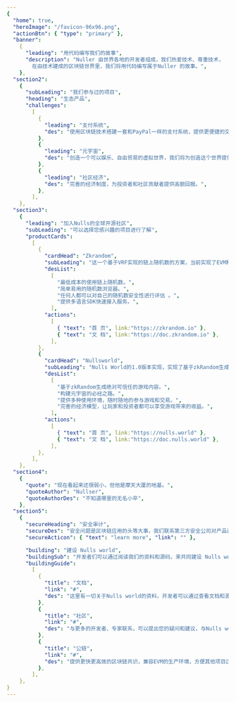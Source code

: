 ```yaml
---
{
  "home": true,
  "heroImage": "/favicon-96x96.png",
  "actionBtn": { "type": "primary" },
  "banner":
    {
      "leading": "用代码编写我们的故事",
      "description": "Nuller 由世界各地的开发者组成，我们热爱技术、尊重技术，
        在由技术建成的区块链世界里，我们将用代码编写属于Nuller 的故事。",
    },
  "section2":
    {
      "subLeading": "我们参与过的项目",
      "heading": "生态产品",
      "challenges":
        [
          {
            "leading": "支付系统",
            "des": "使用区块链技术搭建一套和PayPal一样的支付系统，提供更便捷的交易服务。",
          },
          {
            "leading": "元宇宙",
            "des": "创造一个可以娱乐、自由贸易的虚拟世界，我们将为创造这个世界提供足够的基础设施。",
          },
          {
            "leading": "社区经济",
            "des": "完善的经济制度，为投资者和社区贡献者提供高额回报。",
          },
        ],
    },
  "section3":
    {
      "leading": "加入Nulls的全球开源社区",
      "subLeading": "可以选择您感兴趣的项目进行了解",
      "productCards":
        [
          {
            "cardHead": "Zkrandom",
            "subLeading": "这一个基于VRF实现的链上随机数的方案，当前实现了EVM和ink!版本，已完成了Heco/BSC/MVX的主网部署。",
            "desList":
              [
                "最低成本的使用链上随机数。",
                "简单易用的随机数浏览器。",
                "任何人都可以对自己的随机数安全性进行评估 。",
                "提供多语言SDK快速接入服务。",
              ],
            "actions":
              [
                { "text": "首 页", link:"https://zkrandom.io" },
                { "text": "文 档", link:"https://doc.zkrandom.io" },
              ],
          },
          {
            "cardHead": "Nullsworld",
            "subLeading": "Nulls World的1.0版本实现，实现了基于zkRandom生成NFT资产和简单的战斗逻辑。",
            "desList":
              [
                "基于zkRandom生成绝对可信任的游戏内容。",
                "构建元宇宙的必经之路。",
                "提供多种使用环境，随时随地的参与游戏和交易。",
                "完善的经济模型，让玩家和投资者都可以享受游戏带来的收益。",
              ],
            "actions":
              [
                { "text": "首 页", link:"https://nulls.world" },
                { "text": "文 档", link:"https://doc.nulls.world" },
              ],
          },
        ],
    },
  "section4":
    {
      "quote": "现在看起来还很弱小，但他是摩天大厦的地基。",
      "quoteAuthor": "Nullser",
      "quoteAuthorDes": "不知道哪里的无名小卒",
    },
  "section5":
    {
      "secureHeading": "安全审计",
      "secureDes": "安全问题是区块链应用的头等大事，我们联系第三方安全公司对产品进行了规范的安全审计。目前mighty已通过新加坡安全公司Horangi的安全审计，其他项目正在进行中。",
      "secureActicon": { "text": "learn more", "link": "" },

      "building": "建设 Nulls world",
      "buildingSub": "开发者们可以通过阅读我们的资料和源码，来共同建设 Nulls world.",
      "buildingGuide":
        [
          {
            "title": "文档",
            "link": "#",
            "des": "这里有一切关于Nulls world的资料，开发者可以通过查看文档和源代码参与到Nulls world的建设中。",
          },
          {
            "title": "社区",
            "link": "#",
            "des": "与更多的开发者、专家联系，可以提出您的疑问和建议，与Nulls world一同成长。",
          },
          {
            "title": "公链",
            "link": "#",
            "des": "提供更快更高效的区块链共识，兼容EVM的生产环境，方便其他项目迁移到Nulls World生态中。",
          },
        ],
    },
}
---
```

